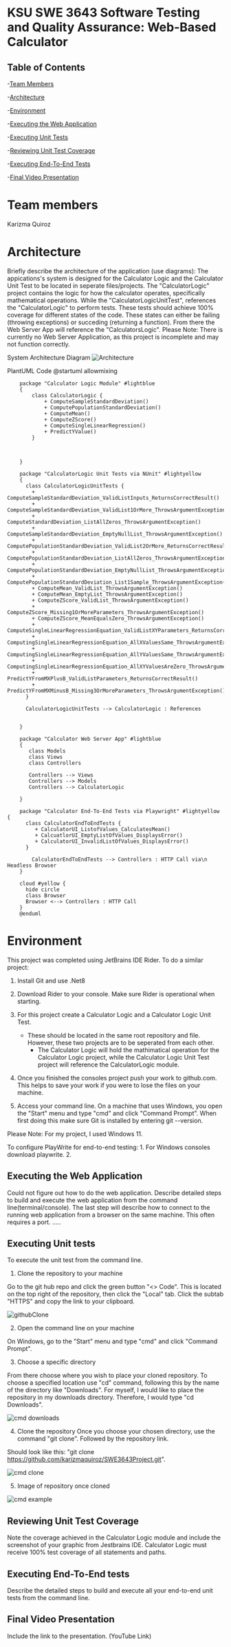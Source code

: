 # KSU SWE 3643 Software Testing and Quality Assurance: Web-Based Calculator


## Table of Contents

-[Team Members](#team-members)

-[Architecture](#architecture)

-[Environment](#environment)

-[Executing the Web Application](#executing-the-web-application)

-[Executing Unit Tests](#executing-unit-tests)

-[Reviewing Unit Test Coverage](#reviewing-unit-tests-coverage)

-[Executing End-To-End Tests](#executing-end-to-end-tests)

-[Final Video Presentation](#final-video-presentation)

# Team members 
Karizma Quiroz

# Architecture
Briefly describe the architecture of the application (use diagrams):
The appications's system is designed for the Calculator Logic and the Calculator Unit Test to be located in seperate files/projects. The "CalculatorLogic" project contains the logic for how the calculator operates, specifically mathematical operations. While the "CalculatorLogicUnitTest", references the "CalculatorLogic" to perform tests. These tests should achieve 100% coverage for different states of the code. These states can either be failing (throwing exceptions) or succeding (returning a function). From there the Web Server App will reference the "CalculatorsLogic". 
Please Note: There is currently no Web Server Application, as this project is incomplete and may not function correctly.

System Architecture Diagram
![Architecture](https://github.com/user-attachments/assets/968fae2a-f6fa-402f-b8bc-1859c468f2e3)

PlantUML Code
		@startuml
		allowmixing
		
		package "Calculator Logic Module" #lightblue
		{
		    class CalculatorLogic {
		        + ComputeSampleStandardDeviation()
		        + ComputePopulationStandardDeviation()
		        + ComputeMean()
		        + ComputeZScore()
		        + ComputeSingleLinearRegression()
		        + PredictYValue()
		    }
		
		    
		
		}
		
		package "CalculatorLogic Unit Tests via NUnit" #lightyellow
		{
		  class CalculatorLogicUnitTests {
		    + ComputeSampleStandardDeviation_ValidListInputs_ReturnsCorrectResult()
		    + ComputeSampleStandardDeviation_ValidList1OrMore_ThrowsArgumentException()
		    + ComputeStandardDeviation_ListAllZeros_ThrowsArgumentException()
		    + ComputeSampleStandardDeviation_EmptyNullList_ThrowsArgumentException()
		    + ComputePopulationStandardDeviation_ValidList2OrMore_ReturnsCorrectResult()
		    + ComputePopulationStandardDeviation_ListAllZeros_ThrowsArgumentException()
		    + ComputePopulationStandardDeviation_EmptyNullList_ThrowsArgumentException()
		    + ComputePopulationStandardDeviation_List1Sample_ThrowsArgumentException()
		    + ComputeMean_ValidList_ThrowsArgumentException()
		    + ComputeMean_EmptyList_ThrowsArgumentException()
		    + ComputeZScore_ValidList_ThrowsArgumentException()
		    + ComputeZScore_Missing1OrMoreParameters_ThrowsArgumentException()
		    + ComputeZScore_MeanEqualsZero_ThrowsArgumentException()
		    + ComputeSingleLinearRegressionEquation_ValidListXYParameters_ReturnsCorrectlyResult()
		    + ComputingSingleLinearRegressionEquation_AllXValuesSame_ThrowsArgumentException()
		    + ComputingSingleLinearRegressionEquation_AllYValuesSame_ThrowsArgumentException()
		    + ComputingSingleLinearRegressionEquation_AllXYValuesAreZero_ThrowsArgumentException()
		    + PredictYFromMXPlusB_ValidListParameters_ReturnsCorrectResult()
		    + PredictYFromMXMinusB_Missing3OrMoreParameters_ThrowsArgumentException()
		  }
		
		  CalculatorLogicUnitTests --> CalculatorLogic : References 
		  
		
		}
		
		package "Calculator Web Server App" #lightblue
		{
		   class Models
		   class Views
		   class Controllers
		
		   Controllers --> Views
		   Controllers --> Models
		   Controllers --> CalculatorLogic
		   
		}
		
		package "Calculator End-To-End Tests via Playwright" #lightyellow {
		  class CalculatorEndToEndTests {
		     + CalculatorUI_ListofValues_CalculatesMean()
		     + CalcuatlorUI_EmptyListOfValues_DisplaysError()
		     + CalculatorUI_InvalidListOfValues_DisplaysError()
		  }
		
		    CalculatorEndToEndTests --> Controllers : HTTP Call via\n Headless Browser
		}
		
		cloud #yellow {
		  hide circle
		  class Browser
		  Browser <--> Controllers : HTTP Call
		}
		@enduml

# Environment 
This project was completed using JetBrains IDE Rider. 
To do a similar project:

1) Install Git and use .Net8
 
 2) Download Rider to your console. Make sure Rider is operational when starting.
  
  3) For this project create a Calculator Logic and a Calculator Logic Unit Test.
   		- These should be located in the same root repository and file. However, these two projects are to be seperated from each other.
     		- The Calculator Logic will hold the mathimatical operation for the Calculator Logic project, while the Calculator Logic Unit Test project will reference the CalculatorLogic module.
       
4) Once you finished the consoles project push your work to github.com. This helps to save your work if you were to lose the files on your machine.
       
5) Access your command line.
	On a machine that uses Windows, you open the "Start" menu and type "cmd" and click "Command Prompt". When first doing this make sure Git is installed by entering git --version.

Please Note: For my project, I used Windows 11.

To configure PlayWrite for end-to-end testing:
	1. For Windows consoles download playwrite.
	2. 


## Executing the Web Application

Could not figure out how to do the web application. 
Describe detailed steps to build and execute the web application from the command line(terminal/console). 
The last step will describe how to connect to the running web application from a browser on the same machine. This often requires a port. 
.....

## Executing Unit tests
To execute the unit test from the command line. 

1) Clone the repository to your machine

Go to the git hub repo and click the green button "<> Code". This is located on the top right of the repository, then click the "Local" tab. Click the subtab "HTTPS" and copy the link to your clipboard.

![githubClone](https://github.com/user-attachments/assets/67b04070-87c3-4954-b793-d5d30c7712a4)

2) Open the command line on your machine

On Windows, go to the "Start" menu and type "cmd" and click "Command Prompt".

3) Choose a specific directory

From there choose where you wish to place your cloned repository. To choose a specified location use "cd" command, following this by the name of the directory like "Downloads". For myself, I would like to place the repository in my downloads directory. Therefore, I would type "cd Downloads".

![cmd downloads](https://github.com/user-attachments/assets/9168deab-53c8-48bf-a133-a4917c49dfd4)

4) Clone the repository
Once you choose your chosen directory, use the command "git clone". Followed by the repository link.

Should look like this: "git clone https://github.com/karizmaquiroz/SWE3643Project.git".

![cmd clone](https://github.com/user-attachments/assets/6d50f544-5bdb-47e1-b4b4-488d6e4290cc)

5) Image of repository once cloned

![cmd example](https://github.com/user-attachments/assets/7999fac1-9055-4d5d-ab6b-01e7abc66345)

## Reviewing Unit Test Coverage
Note the coverage achieved in the Calculator Logic module and include the screenshot of your graphic from Jestbrains IDE. Calculator Logic must receive 100% test coverage of all statements and paths.

## Executing End-To-End tests
Describe the detailed steps to build and execute all your end-to-end unit tests from the command line.


## Final Video Presentation
Include the link to the presentation. (YouTube Link)



